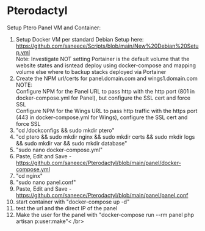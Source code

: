 # Pterodactyl



Setup Ptero Panel VM and Container:

1. Setup Docker VM per standard Debian Setup here: https://github.com/saneece/Scripts/blob/main/New%20Debian%20Setup.yml</br>
Note: Investigate NOT setting Portainer is the default volume that the website states and isntead deploy using docker-compose and mapping volume else where to backup stacks deployed via Portainer </br>
2. Create the NPM url/certs for panel.domain.com and wings1.domain.com</br>
NOTE: </br>
Configure NPM for the Panel URL to pass http with the http port (801 in docker-compose.yml for Panel), but configure the SSL cert and force SSL </br>
Configure NPM for the Wings URL to pass http traffic with the https port (443 in docker-compose.yml for Wings), configure the SSL cert and force SSL </br>
3. "cd /dockconfigs && sudo mkdir ptero"
4. "cd ptero && sudo mkdir nginx && sudo mkdir certs && sudo mkdir logs && sudo mkdir var && sudo mkdir database"
5. "sudo nano docker-compose.yml"
6. Paste, Edit and Save - https://github.com/saneece/Pterodactyl/blob/main/panel/docker-compose.yml
7. "cd nginx"
8. "sudo nano panel.conf"
9. Paste, Edit and Save - https://github.com/saneece/Pterodactyl/blob/main/panel/panel.conf
10. start container with "docker-compose up -d"
11. test the url and the direct IP of the panel
12. Make the user for the panel with "docker-compose run --rm panel php artisan p:user:make"< /br>

